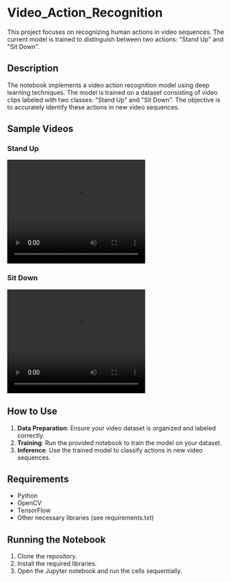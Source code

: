 # Video_Action_Recognition
This project focuses on recognizing human actions in video sequences. The current model is trained to distinguish between two actions: "Stand Up" and "Sit Down".

## Description

The notebook implements a video action recognition model using deep learning techniques. The model is trained on a dataset consisting of video clips labeled with two classes: "Stand Up" and "Sit Down". The objective is to accurately identify these actions in new video sequences.

## Sample Videos

### Stand Up

<video width="320" height="240" controls>
  <source src="Video_Action_Recognition_\dataset_action_split\test\Stand up\video_85.avi" type="video/avi">
  Your browser does not support the video tag.
</video>

### Sit Down

<video width="320" height="240" controls>
  <source src="Video_Action_Recognition_\dataset_action_split\test\Sit down\video_7.avi" type="video/avi">
  Your browser does not support the video tag.
</video>

## How to Use

1. **Data Preparation**: Ensure your video dataset is organized and labeled correctly.
2. **Training**: Run the provided notebook to train the model on your dataset.
3. **Inference**: Use the trained model to classify actions in new video sequences.

## Requirements

- Python
- OpenCV
- TensorFlow
- Other necessary libraries (see requirements.txt)

## Running the Notebook

1. Clone the repository.
2. Install the required libraries.
3. Open the Jupyter notebook and run the cells sequentially.

